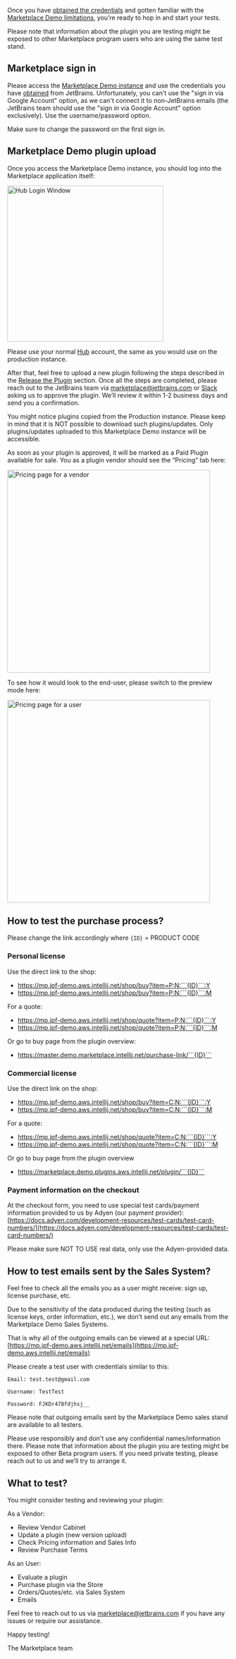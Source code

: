 [//]: # (title: Start testing on Marketplace Demo)

Once you have [obtained the credentials](demo-obtain-creds.md) and gotten familiar with the [Marketplace Demo limitations](demo-limitations.md), you’re ready to hop in and start your tests.

<note>
<p>Please note that information about the plugin you are testing might be exposed to other Marketplace program users who are using the same test stand.</p>
</note>

## Marketplace sign in

Please access the [Marketplace Demo instance](https://master.demo.marketplace.intellij.net/) and use the credentials you have [obtained](demo-obtain-creds.md) from JetBrains. Unfortunately, you can't use the "sign in via Google Account" option, as we can't connect it to non-JetBrains emails (the JetBrains team should use the "sign in via Google Account" option exclusively). Use the username/password option.

<warning>
<p>Make sure to change the password on the first sign in.</p>
</warning>


## Marketplace Demo plugin upload

Once you access the Marketplace Demo instance, you should log into the Marketplace application itself:

<img src="hub-login.png" alt="Hub Login Window"
width="354"/>

Please use your normal [Hub](https://hub.jetbrains.com) account, the same as you would use on the production instance.

After that, feel free to upload a new plugin following the steps described in the [Release the Plugin](release-plugin.md) section. Once all the steps are completed, please reach out to the JetBrains team via [marketplace@jetbrains.com](mailto:marketplace@jetbrains.com) or [Slack](https://plugins.jetbrains.com/slack) asking us to approve the plugin. We’ll review it within 1-2 business days and send you a confirmation.

<note>
<p>You might notice plugins copied from the Production instance. Please keep in mind that it is NOT possible to download such plugins/updates. Only plugins/updates uploaded to this Marketplace Demo instance will be accessible.</p>
</note>


As soon as your plugin is approved, it will be marked as a Paid Plugin available for sale. You as a plugin vendor should see the “Pricing” tab here:

<img src="pricing-admin.png" alt="Pricing page for a vendor"
width="460"/>

To see how it would look to the end-user, please switch to the preview mode here:

<img src="pricing-user.png" alt="Pricing page for a user"
width="460"/>

## How to test the purchase process?

Please change the link accordingly where ```{ID}``` = PRODUCT CODE

### Personal license

<emphasis>Use the direct link to the shop:</emphasis>

* https://mp.jpf-demo.aws.intellij.net/shop/buy?item=P:N:```{ID}```:Y
* https://mp.jpf-demo.aws.intellij.net/shop/buy?item=P:N:```{ID}```:M

<emphasis>For a quote:</emphasis>
  
* https://mp.jpf-demo.aws.intellij.net/shop/quote?item=P:N:```{ID}```:Y  
* https://mp.jpf-demo.aws.intellij.net/shop/quote?item=P:N:```{ID}```:M


<emphasis>Or go to buy page from the plugin overview:</emphasis>

* https://master.demo.marketplace.intellij.net/purchase-link/```{ID}```

### Commercial license

<emphasis>Use the direct link on the shop:</emphasis>

* https://mp.jpf-demo.aws.intellij.net/shop/buy?item=C:N:```{ID}```:Y
* https://mp.jpf-demo.aws.intellij.net/shop/buy?item=C:N:```{ID}```:M

<emphasis>For a quote:</emphasis>

* https://mp.jpf-demo.aws.intellij.net/shop/quote?item=C:N:```{ID}```:Y 
* https://mp.jpf-demo.aws.intellij.net/shop/quote?item=C:N:```{ID}```:M


<emphasis>Or go to buy page from the plugin overview</emphasis>

* https://marketplace.demo.plugins.aws.intellij.net/plugin/```{ID}```

### Payment information on the checkout

At the checkout form, you need to use special test cards/payment information provided to us by Adyen (our payment provider): [https://docs.adyen.com/development-resources/test-cards/test-card-numbers/](https://docs.adyen.com/development-resources/test-cards/test-card-numbers/)


<warning> 
<p>Please make sure NOT TO USE real data, only use the Adyen-provided data.</p>
</warning>

## How to test emails sent by the Sales System?

Feel free to check all the emails you as a user might receive: sign up, license purchase, etc.

Due to the sensitivity of the data produced during the testing (such as license keys, order information, etc.), we don’t send out any emails from the Marketplace Demo Sales Systems.

That is why all of the outgoing emails can be viewed at a special URL: [https://mp.jpf-demo.aws.intellij.net/emails](https://mp.jpf-demo.aws.intellij.net/emails)

Please create a test user with credentials similar to this:

```Email: test.test@gmail.com```

```Username: TestTest```

```Password: FJKDr478fdjhsj__```


<note>
<p>Please note that outgoing emails sent by the Marketplace Demo sales stand are available to all testers.</p>
</note>

Please use responsibly and don't use any confidential names/information there. Please note that information about the plugin you are testing might be exposed to other Beta program users. If you need private testing, please reach out to us and we’ll try to arrange it.


## What to test?


You might consider testing and reviewing your plugin:


<emphasis>As a Vendor:</emphasis>

* Review Vendor Cabinet
* Update a plugin (new version upload)
* Check Pricing information and Sales Info
* Review Purchase Terms



<emphasis>As an User:</emphasis>


* Evaluate a plugin
* Purchase plugin via the Store
* Orders/Quotes/etc. via Sales System
* Emails



Feel free to reach out to us via [marketplace@jetbrains.com](mailto:marketplace@jetbrains.com) if you have any issues or require our assistance.

Happy testing!

The Marketplace team